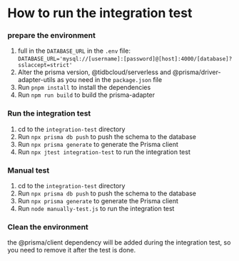 # How to run the integration test

### prepare the environment

1. full in the `DATABASE_URL` in the `.env` file: `DATABASE_URL='mysql://[username]:[password]@[host]:4000/[database]?sslaccept=strict'`
2. Alter the prisma version, @tidbcloud/serverless and @prisma/driver-adapter-utils as you need in the `package.json` file
3. Run `pnpm install` to install the dependencies
4. Run `npm run build` to build the prisma-adapter

### Run the integration test

1. cd to the `integration-test` directory
2. Run `npx prisma db push` to push the schema to the database
3. Run `npx prisma generate` to generate the Prisma client
4. Run `npx jtest integration-test` to run the integration test

### Manual test

1. cd to the `integration-test` directory
2. Run `npx prisma db push` to push the schema to the database
3. Run `npx prisma generate` to generate the Prisma client
4. Run `node manually-test.js` to run the integration test

### Clean the environment

the @prisma/client dependency will be added during the integration test, so you need to remove it after the test is done.
